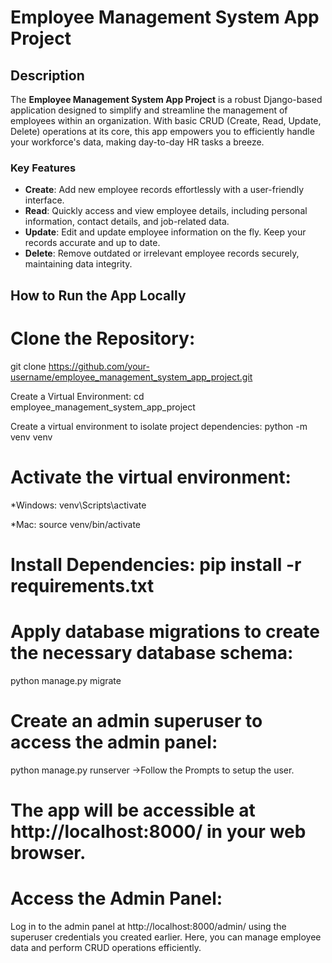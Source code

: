 # Employee Management System App Project

## Description

The **Employee Management System App Project** is a robust Django-based application designed to simplify and streamline the management of employees within an organization. With basic CRUD (Create, Read, Update, Delete) operations at its core, this app empowers you to efficiently handle your workforce's data, making day-to-day HR tasks a breeze.

### Key Features
- **Create**: Add new employee records effortlessly with a user-friendly interface.
- **Read**: Quickly access and view employee details, including personal information, contact details, and job-related data.
- **Update**: Edit and update employee information on the fly. Keep your records accurate and up to date.
- **Delete**: Remove outdated or irrelevant employee records securely, maintaining data integrity.

## How to Run the App Locally

# **Clone the Repository**:
   git clone https://github.com/your-username/employee_management_system_app_project.git
   
Create a Virtual Environment:
cd employee_management_system_app_project

Create a virtual environment to isolate project dependencies:
python -m venv venv

# Activate the virtual environment:
*Windows: venv\Scripts\activate

*Mac: source venv/bin/activate

# Install Dependencies: pip install -r requirements.txt


# Apply database migrations to create the necessary database schema:
python manage.py migrate

# Create an admin superuser to access the admin panel:
python manage.py runserver
->Follow the Prompts to setup the user.

# The app will be accessible at http://localhost:8000/ in your web browser.


# Access the Admin Panel:

Log in to the admin panel at http://localhost:8000/admin/ using the superuser credentials you created earlier.
Here, you can manage employee data and perform CRUD operations efficiently.
